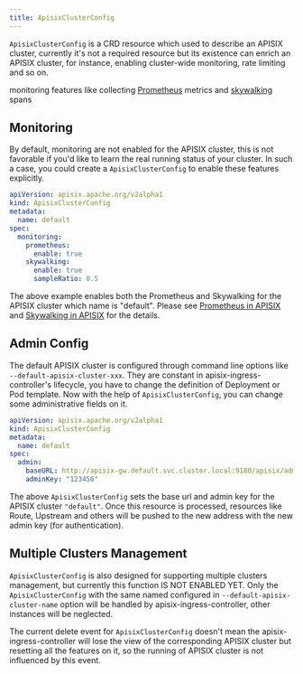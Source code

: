 ```yaml
---
title: ApisixClusterConfig
---
```


<!--
#
# Licensed to the Apache Software Foundation (ASF) under one or more
# contributor license agreements.  See the NOTICE file distributed with
# this work for additional information regarding copyright ownership.
# The ASF licenses this file to You under the Apache License, Version 2.0
# (the "License"); you may not use this file except in compliance with
# the License.  You may obtain a copy of the License at
#
#     http://www.apache.org/licenses/LICENSE-2.0
#
# Unless required by applicable law or agreed to in writing, software
# distributed under the License is distributed on an "AS IS" BASIS,
# WITHOUT WARRANTIES OR CONDITIONS OF ANY KIND, either express or implied.
# See the License for the specific language governing permissions and
# limitations under the License.
#
-->

`ApisixClusterConfig` is a CRD resource which used to describe an APISIX cluster, currently it's not a required
resource but its existence can enrich an APISIX cluster, for instance, enabling cluster-wide monitoring, rate limiting and so on.

monitoring features like collecting [Prometheus](https://prometheus.io/) metrics
and [skywalking](https://skywalking.apache.org/) spans

Monitoring
----------

By default, monitoring are not enabled for the APISIX cluster, this is not favorable
if you'd like to learn the real running status of your cluster. In such a case, you
could create a `ApisixClusterConfig` to enable these features explicitly.

```yaml
apiVersion: apisix.apache.org/v2alpha1
kind: ApisixClusterConfig
metadata:
  name: default
spec:
  monitoring:
    prometheus:
      enable: true
    skywalking:
      enable: true
      sampleRatio: 0.5
```

The above example enables both the Prometheus and Skywalking for the APISIX cluster which name is "default".
Please see [Prometheus in APISIX](http://apisix.apache.org/docs/apisix/plugins/prometheus) and [Skywalking in APISIX](http://apisix.apache.org/docs/apisix/plugins/skywalking) for the details.

Admin Config
------------

The default APISIX cluster is configured through command line options like `--default-apisix-cluster-xxx`. They are constant in apisix-ingress-controller's lifecycle, you have to change the definition
of Deployment or Pod template. Now with the help of `ApisixClusterConfig`, you can change some administrative fields on it.

```yaml
apiVersion: apisix.apache.org/v2alpha1
kind: ApisixClusterConfig
metadata:
  name: default
spec:
  admin:
    baseURL: http://apisix-gw.default.svc.cluster.local:9180/apisix/admin
    adminKey: "123456"
```

The above `ApisixClusterConfig` sets the base url and admin key for the APISIX cluster `"default"`. Once this
resource is processed, resources like Route, Upstream and others will be pushed to the new address with the new admin key (for authentication).

Multiple Clusters Management
----------------------------

`ApisixClusterConfig` is also designed for supporting multiple clusters management, but currently this function IS NOT ENABLED YET.
Only the `ApisixClusterConfig` with the same named configured in `--default-apisix-cluster-name` option will be handled by apisix-ingress-controller, other instances will be neglected.

The current delete event for `ApisixClusterConfig` doesn't mean the apisix-ingress-controller will lose the view of the corresponding APISIX cluster but
resetting all the features on it, so the running of APISIX cluster is not influenced by this event.
